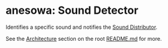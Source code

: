 # anesowa: Sound Detector

Identifies a specific sound and notifies the [Sound Distributor](/sound-distributor).

See the [Architecture](/#architecture) section on the root [README.md](/) for more.

